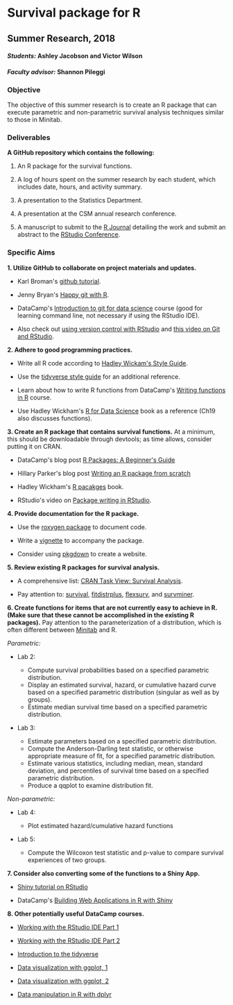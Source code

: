 # Survival package for R

## Summer Research, 2018

#### _Students:_ Ashley Jacobson and Victor Wilson

#### _Faculty advisor:_ Shannon Pileggi

### Objective

The objective of this summer research is to create an R package that can execute parametric and non-parametric survival analysis techniques similar to those in Minitab.

### Deliverables

**A GitHub repository which contains the following:**

1.  An R package for the survival functions. 

2.  A log of hours spent on the summer research by each student, which includes date, hours, and activity summary.

3.  A presentation to the Statistics Department.

4.  A presentation at the CSM annual research conference.

5.  A manuscript to submit to the [R Journal](https://journal.r-project.org/) detailing the work and submit an abstract to the [RStudio Conference](https://www.rstudio.com/conference/).

### Specific Aims

**1.  Utilize GitHub to collaborate on project materials and updates.**

  * Karl Broman's [github tutorial](http://kbroman.org/github_tutorial/).

  * Jenny Bryan's [Happy git with R](http://happygitwithr.com/).
  
  * DataCamp's [Introduction to git for data science](https://www.datacamp.com/courses/introduction-to-git-for-data-science) course (good for learning command line, not necessary if using the RStudio IDE).
  
  * Also check out [using version control with RStudio](https://support.rstudio.com/hc/en-us/articles/200532077-Version-Control-with-Git-and-SVN) and [this video on Git and RStudio](https://www.rstudio.com/resources/webinars/rstudio-essentials-webinar-series-managing-part-2/).


**2.  Adhere to good programming practices.**
  
  * Write all R code according to [Hadley Wickam's Style Guide](http://adv-r.had.co.nz/Style.html).
  
  * Use the [tidyverse style guide](http://style.tidyverse.org/) for an additional reference.
  
  * Learn about how to write R functions from DataCamp's [Writing functions in R](https://www.datacamp.com/courses/writing-functions-in-r) course.
  
  * Use Hadley Wickham's [R for Data Science](http://r4ds.had.co.nz/) book as a reference (Ch19 also discusses functions).
  
  
  **3.  Create an R package that contains survival functions.**  At a minimum, this should be downloadable through devtools; as time allows, consider putting it on CRAN.

  *  DataCamp's blog post [R Packages: A Beginner's Guide](https://www.datacamp.com/community/tutorials/r-packages-guide)
    
  *  Hillary Parker's blog post [Writing an R package from scratch](https://hilaryparker.com/2014/04/29/writing-an-r-package-from-scratch/)
  
  *  Hadley Wickham's [R pacakges](http://r-pkgs.had.co.nz/) book.
  
  *  RStudio's video on [Package writing in RStudio](https://www.rstudio.com/resources/webinars/rstudio-essentials-webinar-series-programming-part-3/).
  
  
   **4.  Provide documentation for the R package.**

  *  Use the [roxygen package](https://cran.r-project.org/web/packages/roxygen2/vignettes/roxygen2.html) to document code.
  
  *  Write a [vignette](http://r-pkgs.had.co.nz/vignettes.html) to accompany the package.
  
  *  Consider using [pkgdown](http://pkgdown.r-lib.org/index.html) to create a website. 
  
  
  **5. Review existing R packages for survival analysis.**
  
  * A comprehensive list:  [CRAN Task View: Survival Analysis](https://cran.r-project.org/web/views/Survival.html).
  
  * Pay attention to: [survival](https://cran.r-project.org/web/packages/survival/index.html), [fitdistrplus](https://cran.r-project.org/web/packages/fitdistrplus/index.html), [flexsurv](https://cran.r-project.org/web/packages/flexsurv/index.html), and [survminer](https://cran.r-project.org/web/packages/survminer/index.html).
  
  **6.  Create functions for items that are not currently easy to achieve in R.  (Make sure that these cannot be accomplished in the existing R packages).**  Pay attention to the parameterization of a distribution, which is often different between [Minitab](https://support.minitab.com/en-us/minitab/18/help-and-how-to/modeling-statistics/reliability/how-to/distribution-overview-plot-right-censoring/methods-and-formulas/parametric-methods-and-formulas/distribution-functions/) and R.
  
*Parametric:*

* Lab 2:
    + Compute survival probabilities based on a specified parametric distribution.
    + Display an estimated survival, hazard, or cumulative hazard curve based on a specified parametric distribution (singular as well as by groups).
    + Estimate median survival time based on a specified parametric distribution.
    
* Lab 3:
    + Estimate parameters based on a specified parametric distribution.
    + Compute the Anderson-Darling test statistic, or otherwise appropriate measure of fit, for a specified parametric distribution.
    + Estimate various statistics, including median, mean, standard deviation, and percentiles of survival time based on a specified parametric distribution.
    + Produce a qqplot to examine distribution fit.

*Non-parametric:*

* Lab 4:
    + Plot estimated hazard/cumulative hazard functions
    
* Lab 5:
    + Compute the Wilcoxon test statistic and p-value to compare survival experiences of two groups.
    
**7.  Consider also converting some of the functions to a Shiny App.**
  
  * [Shiny tutorial on RStudio](https://shiny.rstudio.com/tutorial/)
  
  * DataCamp's [Building Web Applications in R with Shiny](https://www.datacamp.com/courses/building-web-applications-in-r-with-shiny)
    
    
**8.  Other potentially useful DataCamp courses.**    

   * [Working with the RStudio IDE Part 1](https://www.datacamp.com/courses/working-with-the-rstudio-ide-part-1)  
   
   * [Working with the RStudio IDE Part 2](https://www.datacamp.com/courses/working-with-the-rstudio-ide-part-2) 
   
   * [Introduction to the tidyverse](https://www.datacamp.com/courses/introduction-to-the-tidyverse)
   
   * [Data visualization with ggplot, 1](https://www.datacamp.com/courses/data-visualization-with-ggplot2-1)
   
   * [Data visualization with ggplot, 2](https://www.datacamp.com/courses/data-visualization-with-ggplot2-2)
   
   * [Data manipulation in R with dplyr](https://www.datacamp.com/courses/dplyr-data-manipulation-r-tutorial)
  

